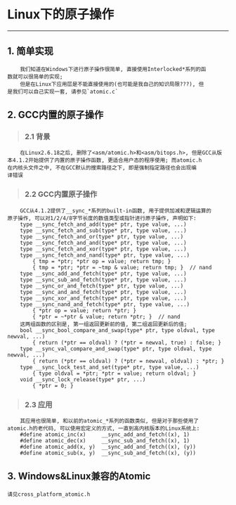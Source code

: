 # **Linux下的原子操作** #
***


## **1. 简单实现** ##
        我们知道在Windows下进行原子操作很简单, 直接使用Interlocked*系列的函
    数就可以很简单的实现;
        但是在Linux下应用层是不能直接使用的(也可能是我自己的知识局限???), 但
    是我们可以自己实现一套, 请参见`atomic.c`


## **2. GCC内置的原子操作** ##
> ### **2.1 背景** ###
        在Linux2.6.18之后, 删除了<asm/atomic.h>和<asm/bitops.h>, 但是GCC从版
    本4.1.2开始提供了内置的原子操作函数, 更适合用户态的程序使用; 而atomic.h
    在内核头文件之中, 不在GCC默认的搜索路径之下, 即是强制指定路径也会出现编
    译错误
> ### **2.2 GCC内置原子操作** ###
        GCC从4.1.2提供了__sync_*系列的built-in函数, 用于提供加减和逻辑运算的
    原子操作, 可以对1/2/4/8字节长度的数值类型或指针进行原子操作, 声明如下:
        type __sync_fetch_and_add(type* ptr, type value, ...)
        type __sync_fetch_and_sub(type* ptr, type value, ...)
        type __sync_fetch_and_or(type* ptr, type value, ...)
        type __sync_fetch_and_and(type* ptr, type value, ...)
        type __sync_fetch_and_xor(type* ptr, type value, ...)
        type __sync_fetch_and_nand(type* ptr, type value, ...)
            { tmp = *ptr; *ptr op = value; return tmp; }
            { tmp = *ptr; *ptr = ~tmp & value; return tmp; }  // nand
        type __sync_add_and_fetch(type* ptr, type value, ...)
        type __sync_sub_and_fetch(type* ptr, type value, ...)
        type __sync_or_and_fetch(type* ptr, type value, ...)
        type __sync_and_and_fetch(type* ptr, type value, ...)
        type __sync_xor_and_fetch(type* ptr, type value, ...)
        type __sync_nand_and_fetch(type* ptr, type value, ...)
            { *ptr op = value; return *ptr; }
            { *ptr = ~*ptr & value; return *ptr; }  // nand
        这两组函数的区别是, 第一组返回更新前的值, 第二组返回更新后的值;
        bool __sync_bool_compare_and_swap(type* ptr, type oldval, type newval, ...)
            { return (*ptr == oldval) ? (*ptr = newval, true) : false; }
        type __sync_val_compare_and_swap(type* ptr, type oldval, type newval, ...)
            { return (*ptr == oldval) ? (*ptr = newval, oldval) : *ptr; }
        type __sync_lock_test_and_set(type* ptr, type value, ...)
            { type oldval = *ptr; *ptr = value; return oldval; }
        void __sync_lock_release(type* ptr, ...)
            { *ptr = 0; }
> ### **2.3 应用** ###
        其应用也很简单, 和以前的atomic_*系列的函数类似, 但是对于那些使用了
    atomic.h的老代码, 可以使用宏定义的方式, 一直到高内核版本的Linux系统上:
        #define atomic_inc(x)     __sync_add_and_fetch((x), 1)
        #define atomic_dec(x)     __sync_sub_and_fetch((x), 1)
        #define atomic_add(x, y)  __sync_add_and_fetch((x), (y))
        #define atomic_sub(x, y)  __sync_sub_and_fetch((x), (y))


## **3. Windows&Linux兼容的Atomic**
    请见cross_platform_atomic.h
